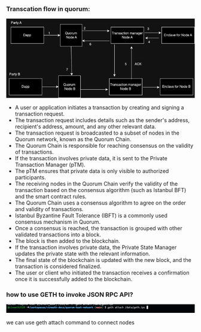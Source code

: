 
### Transcation flow in quorum: 

![image](Images/quorum.jpeg?raw=true "Title")

   - A user or application initiates a transaction by creating and signing a transaction request.
   - The transaction request includes details such as the sender's address, recipient's address, amount, and any other relevant data.
   - The transaction request is broadcasted to a subset of nodes in the Quorum network, known as the Quorum Chain.
   - The Quorum Chain is responsible for reaching consensus on the validity of transactions.
   - If the transaction involves private data, it is sent to the Private Transaction Manager (pTM).
   - The pTM ensures that private data is only visible to authorized participants.
   - The receiving nodes in the Quorum Chain verify the validity of the transaction based on the consensus algorithm (such as Istanbul BFT) and the smart contract rules.
   - The Quorum Chain uses a consensus algorithm to agree on the order and validity of transactions.
   - Istanbul Byzantine Fault Tolerance (IBFT) is a commonly used consensus mechanism in Quorum.
   - Once a consensus is reached, the transaction is grouped with other validated transactions into a block.
   - The block is then added to the blockchain.
   - If the transaction involves private data, the Private State Manager updates the private state with the relevant information.
   - The final state of the blockchain is updated with the new block, and the transaction is considered finalized.
   - The user or client who initiated the transaction receives a confirmation once it is successfully added to the blockchain.

### how to use GETH to invoke JSON RPC API?
![image](Images/geth-attach.PNG?raw=true "Title")

we can use geth attach command to connect nodes 
